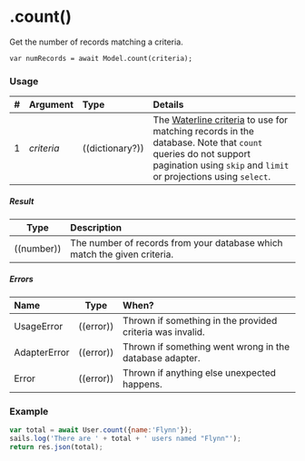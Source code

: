 # .count()

Get the number of records matching a criteria.

```usage
var numRecords = await Model.count(criteria);
```

### Usage

| # | Argument      | Type                  | Details    |
|---|---------------|:----------------------|:-----------|
| 1 | _criteria_    | ((dictionary?))       | The [Waterline criteria](https://sailsjs.com/documentation/concepts/models-and-orm/query-language) to use for matching records in the database.  Note that `count` queries do not support pagination using `skip` and `limit` or projections using `select`.


##### Result

| Type                | Description      |
|---------------------|:-----------------|
| ((number))          | The number of records from your database which match the given criteria.


##### Errors

| Name                | Type                | When?                                                        |
|:--------------------|---------------------|:-------------------------------------------------------------|
| UsageError          | ((error))           | Thrown if something in the provided criteria was invalid.
| AdapterError        | ((error))           | Thrown if something went wrong in the database adapter.
| Error               | ((error))           | Thrown if anything else unexpected happens.


### Example

```javascript
var total = await User.count({name:'Flynn'});
sails.log('There are ' + total + ' users named "Flynn"');
return res.json(total);
```



<docmeta name="displayName" value=".count()">
<docmeta name="pageType" value="method">
